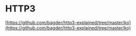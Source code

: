 # HTTP3

[https://github.com/bagder/http3-explained/tree/master/ko](https://github.com/bagder/http3-explained/tree/master/ko)

